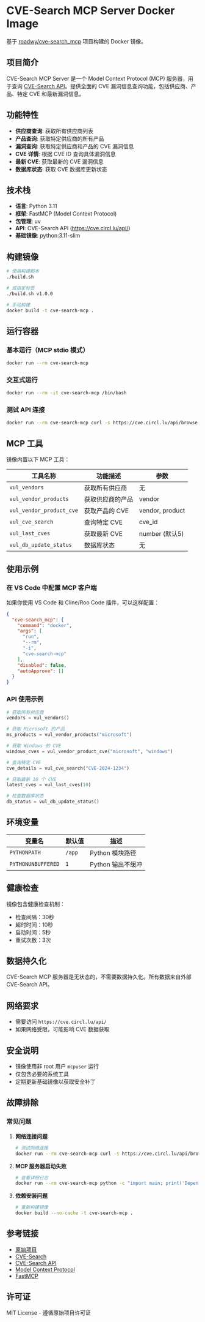 # CVE-Search MCP Server Docker Image

基于 [roadwy/cve-search_mcp](https://github.com/roadwy/cve-search_mcp) 项目构建的 Docker 镜像。

## 项目简介

CVE-Search MCP Server 是一个 Model Context Protocol (MCP) 服务器，用于查询 [CVE-Search API](https://www.cve-search.org/api/)。提供全面的 CVE 漏洞信息查询功能，包括供应商、产品、特定 CVE 和最新漏洞信息。

## 功能特性

- **供应商查询**: 获取所有供应商列表
- **产品查询**: 获取特定供应商的所有产品
- **漏洞查询**: 获取特定供应商和产品的 CVE 漏洞信息
- **CVE 详情**: 根据 CVE ID 查询具体漏洞信息
- **最新 CVE**: 获取最新的 CVE 漏洞信息
- **数据库状态**: 获取 CVE 数据库更新状态

## 技术栈

- **语言**: Python 3.11
- **框架**: FastMCP (Model Context Protocol)
- **包管理**: uv
- **API**: CVE-Search API (https://cve.circl.lu/api/)
- **基础镜像**: python:3.11-slim

## 构建镜像

```bash
# 使用构建脚本
./build.sh

# 或指定标签
./build.sh v1.0.0

# 手动构建
docker build -t cve-search-mcp .
```

## 运行容器

### 基本运行（MCP stdio 模式）

```bash
docker run --rm cve-search-mcp
```

### 交互式运行

```bash
docker run --rm -it cve-search-mcp /bin/bash
```

### 测试 API 连接

```bash
docker run --rm cve-search-mcp curl -s https://cve.circl.lu/api/browse | head -20
```

## MCP 工具

镜像内置以下 MCP 工具：

| 工具名称 | 功能描述 | 参数 |
|---------|---------|------|
| `vul_vendors` | 获取所有供应商 | 无 |
| `vul_vendor_products` | 获取供应商的产品 | vendor |
| `vul_vendor_product_cve` | 获取产品的 CVE | vendor, product |
| `vul_cve_search` | 查询特定 CVE | cve_id |
| `vul_last_cves` | 获取最新 CVE | number (默认5) |
| `vul_db_update_status` | 数据库状态 | 无 |

## 使用示例

### 在 VS Code 中配置 MCP 客户端

如果你使用 VS Code 和 Cline/Roo Code 插件，可以这样配置：

```json
{
  "cve-search_mcp": {
    "command": "docker",
    "args": [
      "run",
      "--rm",
      "-i",
      "cve-search-mcp"
    ],
    "disabled": false,
    "autoApprove": []
  }
}
```

### API 使用示例

```python
# 获取所有供应商
vendors = vul_vendors()

# 获取 Microsoft 的产品
ms_products = vul_vendor_products("microsoft")

# 获取 Windows 的 CVE
windows_cves = vul_vendor_product_cve("microsoft", "windows")

# 查询特定 CVE
cve_details = vul_cve_search("CVE-2024-1234")

# 获取最新 10 个 CVE
latest_cves = vul_last_cves(10)

# 检查数据库状态
db_status = vul_db_update_status()
```

## 环境变量

| 变量名 | 默认值 | 描述 |
|-------|--------|------|
| `PYTHONPATH` | `/app` | Python 模块路径 |
| `PYTHONUNBUFFERED` | `1` | Python 输出不缓冲 |

## 健康检查

镜像包含健康检查机制：
- 检查间隔：30秒
- 超时时间：10秒
- 启动时间：5秒
- 重试次数：3次

## 数据持久化

CVE-Search MCP 服务器是无状态的，不需要数据持久化。所有数据来自外部 CVE-Search API。

## 网络要求

- 需要访问 `https://cve.circl.lu/api/` 
- 如果网络受限，可能影响 CVE 数据获取

## 安全说明

- 镜像使用非 root 用户 `mcpuser` 运行
- 仅包含必要的系统工具
- 定期更新基础镜像以获取安全补丁

## 故障排除

### 常见问题

1. **网络连接问题**
   ```bash
   # 测试网络连接
   docker run --rm cve-search-mcp curl -s https://cve.circl.lu/api/browse
   ```

2. **MCP 服务器启动失败**
   ```bash
   # 查看详细日志
   docker run --rm cve-search-mcp python -c "import main; print('Dependencies OK')"
   ```

3. **依赖安装问题**
   ```bash
   # 重新构建镜像
   docker build --no-cache -t cve-search-mcp .
   ```

## 参考链接

- [原始项目](https://github.com/roadwy/cve-search_mcp)
- [CVE-Search](https://github.com/cve-search/cve-search)
- [CVE-Search API](https://www.cve-search.org/api/)
- [Model Context Protocol](https://modelcontextprotocol.io/)
- [FastMCP](https://github.com/jlowin/fastmcp)

## 许可证

MIT License - 遵循原始项目许可证